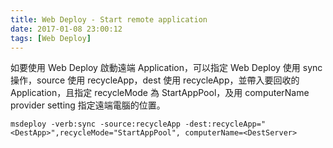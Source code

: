 ```yaml
---
title: Web Deploy - Start remote application
date: 2017-01-08 23:00:12
tags: [Web Deploy]
---
```


如要使用 Web Deploy 啟動遠端 Application，可以指定 Web Deploy 使用 sync 操作，source 使用 recycleApp，dest 使用 recycleApp，並帶入要回收的 Application，且指定 recycleMode 為 StartAppPool，及用 computerName provider setting 指定遠端電腦的位置。  

<!-- More -->

    msdeploy -verb:sync -source:recycleApp -dest:recycleApp="<DestApp>",recycleMode="StartAppPool", computerName=<DestServer>

<br/>


